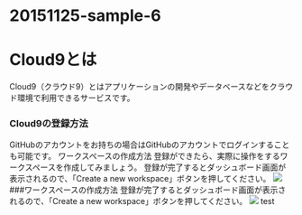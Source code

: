 # 20151125-sample-6
# Cloud9とは
 Cloud9（クラウド9）とはアプリケーションの開発やデータベースなどをクラウド環境で利用できるサービスです。
### Cloud9の登録方法
GitHubのアカウントをお持ちの場合はGitHubのアカウントでログインすることも可能です。
ワークスペースの作成方法
登録ができたら、実際に操作をするワークスペースを作成してみましょう。
登録が完了するとダッシュボード画面が表示されるので、「Create a new workspace」ボタンを押してください。
<img src="http://static.techacademy.jp/magazine/wp-content/uploads/2015/07/e01597d772928215d56a82164343d2cc-620x188.png" >
###ワークスペースの作成方法
登録が完了するとダッシュボード画面が表示されるので、「Create a new workspace」ボタンを押してください。
<img src="http://static.techacademy.jp/magazine/wp-content/uploads/2015/07/fb9b1556d81026464d57cb004f2db222-620x348.png" >
test
